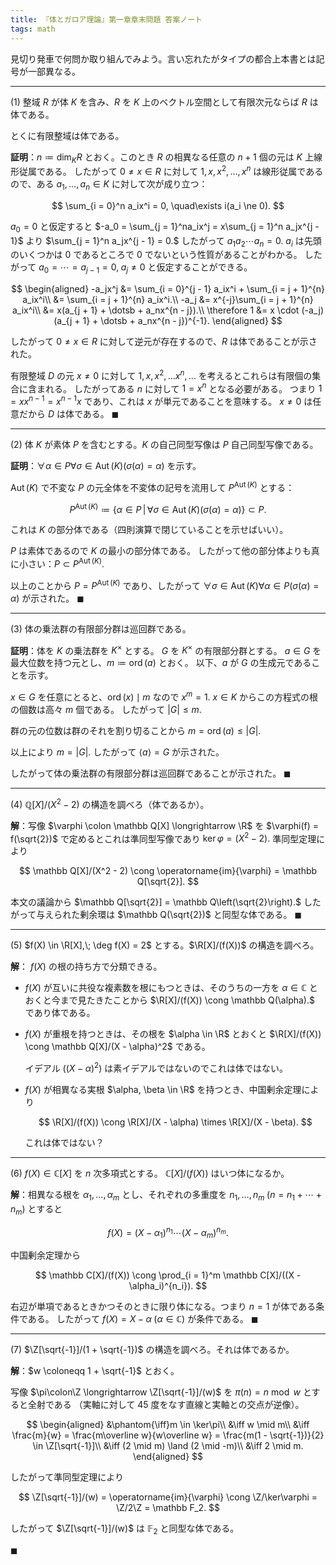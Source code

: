 ```yaml
---
title: 『体とガロア理論』第一章章末問題 答案ノート
tags: math
---
```


見切り発車で何問か取り組んでみよう。言い忘れたがタイプの都合上本書とは記号が一部異なる。

----

$(1)$ 整域 $R$ が体 $K$ を含み、$R$ を $K$ 上のベクトル空間として有限次元ならば $R$ は体である。

とくに有限整域は体である。

**証明**：$n \coloneqq \dim_KR$ とおく。このとき $R$ の相異なる任意の $n + 1$ 個の元は $K$ 上線形従属である。
したがって $0 \ne x \in R$ に対して $1, x, x^2, \dotsc, x^n$
は線形従属であるので、ある $a_1, \dotsc, a_n \in K$ に対して次が成り立つ：

$$
\sum_{i = 0}^n a_ix^i = 0,
\quad\exists i(a_i \ne 0).
$$

$a_0 = 0$ と仮定すると $-a_0 = \sum_{j = 1}^na_ix^j = x\sum_{j = 1}^n a_jx^{j - 1}$ より
$\sum_{j = 1}^n a_jx^{j - 1} = 0.$ したがって $a_1a_2\dotsm a_n = 0.$
$a_i$ は先頭のいくつかは $0$ であるところで $0$ でないという性質があることがわかる。
したがって $a_0 = \dotsb = a_{j - 1} = 0,\;a_j \ne 0$ と仮定することができる。

$$
\begin{aligned}
-a_jx^j &= \sum_{i = 0}^{j - 1} a_ix^i + \sum_{i = j + 1}^{n} a_ix^i\\
&= \sum_{i = j + 1}^{n} a_ix^i.\\
-a_j &= x^{-j}\sum_{i = j + 1}^{n} a_ix^i\\
&= x(a_{j + 1} + \dotsb + a_nx^{n - j}).\\
\therefore 1 &= x \cdot (-a_j)(a_{j + 1} + \dotsb + a_nx^{n - j})^{-1}.
\end{aligned}
$$

したがって $0 \ne x \in R$ に対して逆元が存在するので、$R$ は体であることが示された。

有限整域 $D$ の元 $x \ne 0$ に対して $1, x, x^2, \dotsc x^n, \dotsc$ を考えるとこれらは有限個の集合に含まれる。
したがってある $n$ に対して $1 = x^n$ となる必要がある。
つまり $1 = xx^{n-1} = x^{n-1}x$ であり、これは $x$ が単元であることを意味する。
$x \ne 0$ は任意だから $D$ は体である。
$\blacksquare$

----

$(2)$ 体 $K$ が素体 $P$ を含むとする。$K$ の自己同型写像は $P$ 自己同型写像である。

**証明**：$\forall \alpha \in P\forall \sigma \in \operatorname{Aut}(K)(\sigma(\alpha) = \alpha)$ を示す。

$\operatorname{Aut}(K)$ で不変な $P$ の元全体を不変体の記号を流用して $P^{\operatorname{Aut}(K)}$ とする：

$$
P^{\operatorname{Aut}(K)} \coloneqq \{ \alpha \in P\,|\,\forall \sigma \in \operatorname{Aut}(K)(\sigma(\alpha) = \alpha)\} \subset P.
$$

これは $K$ の部分体である（四則演算で閉じていることを示せばいい）。

$P$ は素体であるので $K$ の最小の部分体である。
したがって他の部分体よりも真に小さい：$P \subset P^{\operatorname{Aut}(K)}.$

以上のことから $P = P^{\operatorname{Aut}(K)}$ であり、したがって
$\forall \sigma \in \operatorname{Aut}(K) \forall \alpha \in P(\sigma(\alpha) = \alpha)$ が示された。
$\blacksquare$

----

$(3)$ 体の乗法群の有限部分群は巡回群である。

**証明**：体を $K$ の乗法群を $K^\times$ とする。
$G$ を $K^\times$ の有限部分群とする。
$a \in G$ を最大位数を持つ元とし、$m \coloneqq \operatorname{ord}(a)$ とおく。
以下、$a$ が $G$ の生成元であることを示す。

$x \in G$ を任意にとると、$\operatorname{ord}(x) \mid m$ なので $x^m = 1.$
$x \in K$ からこの方程式の根の個数は高々 $m$ 個である。
したがって $\lvert G \rvert \le m.$

群の元の位数は群のそれを割り切ることから $m = \operatorname{ord}(a) \le \lvert G \rvert.$

以上により $m = \lvert G \rvert.$ したがって $\langle a \rangle = G$
が示された。

したがって体の乗法群の有限部分群は巡回群であることが示された。
$\blacksquare$

----

$(4)$ $\mathbb Q[X]/(X^2 - 2)$ の構造を調べろ（体であるか）。

**解**：写像 $\varphi \colon \mathbb Q[X] \longrightarrow \R$ を
$\varphi(f) = f(\sqrt{2})$ で定めるとこれは準同型写像であり $\ker\varphi = (X^2 - 2).$
準同型定理により

$$
\mathbb Q[X]/(X^2 - 2) \cong \operatorname{im}{\varphi} = \mathbb Q[\sqrt{2}].
$$

本文の議論から $\mathbb Q[\sqrt{2}] = \mathbb Q\left(\sqrt{2}\right).$
したがって与えられた剰余環は $\mathbb Q(\sqrt{2})$ と同型な体である。
$\blacksquare$

----

$(5)$ $f(X) \in \R[X],\; \deg f(X) = 2$ とする。$\R[X]/(f(X))$ の構造を調べろ。

**解**： $f(X)$ の根の持ち方で分類できる。

* $f(X)$ が互いに共役な複素数を根にもつときは、そのうちの一方を $\alpha \in \mathbb C$ とおくと今まで見たきたことから
  $\R[X]/(f(X)) \cong \mathbb Q(\alpha).$ であり体である。
* $f(X)$ が重根を持つときは、その根を $\alpha \in \R$ とおくと
  $\R[X]/(f(X)) \cong \mathbb Q[X]/(X - \alpha)^2$ である。

  イデアル $((X - \alpha)^2)$ は素イデアルではないのでこれは体ではない。
* $f(X)$ が相異なる実根 $\alpha, \beta \in \R$ を持つとき、中国剰余定理により

  $$
  \R[X]/(f(X)) \cong \R[X]/(X - \alpha) \times \R[X]/(X - \beta).
  $$

  これは体ではない？

----

$(6)$ $f(X) \in \mathbb C[X]$ を $n$ 次多項式とする。
$\mathbb C[X]/(f(X))$ はいつ体になるか。

**解**：相異なる根を $\alpha_1, \dotsc, \alpha_m$ とし、それぞれの多重度を
$n_1, \dotsc, n_m\;(n = n_1 + \dotsb + n_m)$ とすると

$$
f(X) = (X - \alpha_1)^{n_1} \dotsm (X - \alpha_m)^{n_m}.
$$

中国剰余定理から

$$
\mathbb C[X]/(f(X)) \cong \prod_{i = 1}^m
\mathbb C[X]/((X - \alpha_i)^{n_i}).
$$

右辺が単項であるときかつそのときに限り体になる。つまり $n = 1$ が体である条件である。
したがって $f(X) = X - \alpha\;(\alpha \in \mathbb C)$ が条件である。
$\blacksquare$

----

$(7)$ $\Z[\sqrt{-1}]/(1 + \sqrt{-1})$ の構造を調べろ。それは体であるか。

**解**：$w \coloneqq 1 + \sqrt{-1}$ とおく。

写像 $\pi\colon\Z \longrightarrow \Z[\sqrt{-1}]/(w)$ を
$\pi(n) = n \bmod w$ とすると全射である
（実軸に対して 45 度をなす直線と実軸との交点が逆像）。

$$
\begin{aligned}
    &\phantom{\iff}m \in \ker\pi\\
    &\iff w \mid m\\
    &\iff \frac{m}{w} = \frac{m\overline w}{w\overline w} = \frac{m(1 - \sqrt{-1})}{2} \in \Z[\sqrt{-1}]\\
    &\iff (2 \mid m) \land (2 \mid -m)\\
    &\iff 2 \mid m.
\end{aligned}
$$

したがって準同型定理により

$$
\Z[\sqrt{-1}]/(w) = \operatorname{im}{\varphi} \cong \Z/\ker\varphi
= \Z/2\Z = \mathbb F_2.
$$

したがって $\Z[\sqrt{-1}]/(w)$ は $\mathbb F_2$ と同型な体である。

$\blacksquare$
